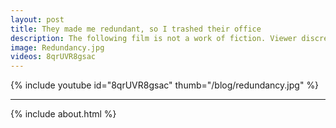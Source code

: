 ```yaml
---
layout: post
title: They made me redundant, so I trashed their office
description: The following film is not a work of fiction. Viewer discretion is advised.
image: Redundancy.jpg
videos: 8qrUVR8gsac
---
```


{% include youtube id="8qrUVR8gsac" thumb="/blog/redundancy.jpg" %}

---

{% include about.html %}
